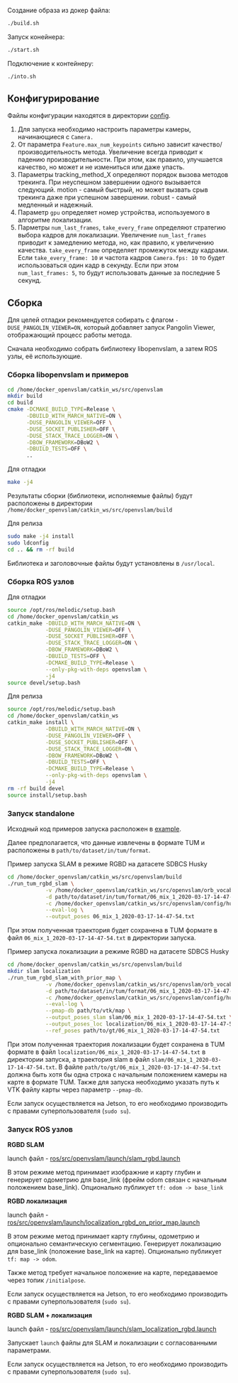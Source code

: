 Создание образа из докер файла:
```bash
./build.sh
```

Запуск конейнера:
```bash
./start.sh
```

Подключение к контейнеру:
```bash
./into.sh
```


## Конфигурирование

Файлы конфигурации находятся в директории [config](../config).

1. Для запуска необходимо настроить параметры камеры, начинающиеся с `Camera.`
2. От параметра `Feature.max_num_keypoints` сильно зависит качество/производительность метода. Увеличение всегда приводит к падению производительности. При этом, как правило, улучшается качество, но может и не измениться или даже упасть.
3. Параметры tracking_method_X определяют порядок вызова методов трекинга. При неуспешном завершении одного вызывается следующий. motion - самый быстрый, но может вызвать срыв трекинга даже при успешном завершении. robust - самый медленный и надежный.
4. Параметр `gpu` определяет номер устройства, используемого в алгоритме локализации.
5. Парметры `num_last_frames`, `take_every_frame` определяют стратегию выбора кадров для локализации. Увеличение `num_last_frames` приводит к замедлению метода, но, как правило, к увеличению качества. `take_every_frame` определяет промежуток между кадрами. Если `take_every_frame: 10` и частота кадров `Camera.fps: 10` то будет использоваться один кадр в секунду. Если при этом `num_last_frames: 5`, то будут использовать данные за последние 5 секунд.

## Сборка

Для целей отладки рекомендуется собирать с флагом `-DUSE_PANGOLIN_VIEWER=ON`, который добавляет запуск Pangolin Viewer, отображающий процесс работы метода.

Сначала необходимо собрать библиотеку libopenvslam, а затем ROS узлы, её использующие.

### Сборка libopenvslam и примеров

```bash
cd /home/docker_openvslam/catkin_ws/src/openvslam
mkdir build
cd build
cmake -DCMAKE_BUILD_TYPE=Release \
      -DBUILD_WITH_MARCH_NATIVE=ON \
      -DUSE_PANGOLIN_VIEWER=OFF \
      -DUSE_SOCKET_PUBLISHER=OFF \
      -DUSE_STACK_TRACE_LOGGER=ON \
      -DBOW_FRAMEWORK=DBoW2 \
      -DBUILD_TESTS=OFF \
      ..
```

Для отладки
```bash
make -j4
```

Результаты сборки (библиотеки, исполняемые файлы) будут расположены в директории `/home/docker_openvslam/catkin_ws/src/openvslam/build`

Для релиза
```bash
sudo make -j4 install
sudo ldconfig
cd .. && rm -rf build
```

Библиотека и заголовочные файлы будут установлены в `/usr/local`.

### Сборка ROS узлов

Для отладки
```bash
source /opt/ros/melodic/setup.bash
cd /home/docker_openvslam/catkin_ws
catkin_make -DBUILD_WITH_MARCH_NATIVE=ON \
            -DUSE_PANGOLIN_VIEWER=OFF \
            -DUSE_SOCKET_PUBLISHER=OFF \
            -DUSE_STACK_TRACE_LOGGER=ON \
            -DBOW_FRAMEWORK=DBoW2 \
            -DBUILD_TESTS=OFF \
            -DCMAKE_BUILD_TYPE=Release \
            --only-pkg-with-deps openvslam \
            -j4
source devel/setup.bash
```

Для релиза
```bash
source /opt/ros/melodic/setup.bash
cd /home/docker_openvslam/catkin_ws
catkin_make install \
            -DBUILD_WITH_MARCH_NATIVE=ON \
            -DUSE_PANGOLIN_VIEWER=OFF \
            -DUSE_SOCKET_PUBLISHER=OFF \
            -DUSE_STACK_TRACE_LOGGER=ON \
            -DBOW_FRAMEWORK=DBoW2 \
            -DBUILD_TESTS=OFF \
            -DCMAKE_BUILD_TYPE=Release \
            --only-pkg-with-deps openvslam \
            -j4
rm -rf build devel
source install/setup.bash
```

### Запуск standalone

Исходный код примеров запуска расположен в [example](../example). 

Далее предполагается, что данные извлечены в формате TUM и расположены в `path/to/dataset/in/tum/format`.

Пример запуска SLAM в режиме RGBD на датасете SDBCS Husky
```bash
cd /home/docker_openvslam/catkin_ws/src/openvslam/build
./run_tum_rgbd_slam \
            -v /home/docker_openvslam/catkin_ws/src/openvslam/orb_vocab/orb_vocab.dbow2 \
            -d path/to/dataset/in/tum/format/06_mix_1_2020-03-17-14-47-54 \
            -c /home/docker_openvslam/catkin_ws/src/openvslam/config/husky_sdbcs_rgbd/Husky_SDBCS_03_17.yaml \
            --eval-log \
            --output_poses 06_mix_1_2020-03-17-14-47-54.txt
```
При этом полученная траектория будет сохранена в TUM формате в файл `06_mix_1_2020-03-17-14-47-54.txt` в директории запуска.

Пример запуска локализации а режиме RGBD на датасете SDBCS Husky
```bash
cd /home/docker_openvslam/catkin_ws/src/openvslam/build
mkdir slam localization
./run_tum_rgbd_slam_with_prior_map \
            -v /home/docker_openvslam/catkin_ws/src/openvslam/orb_vocab/orb_vocab.dbow2 \
            -d path/to/dataset/in/tum/format/06_mix_1_2020-03-17-14-47-54 \
            -c /home/docker_openvslam/catkin_ws/src/openvslam/config/husky_sdbcs_rgbd/Husky_SDBCS_03_17.yaml \
            --eval-log \
            --pmap-db path/to/vtk/map \
            --output_poses_slam slam/06_mix_1_2020-03-17-14-47-54.txt \
            --output_poses_loc localization/06_mix_1_2020-03-17-14-47-54.txt \
            --ref_poses path/to/gt/06_mix_1_2020-03-17-14-47-54.txt
```
При этом полученная траектория локализации будет сохранена в TUM формате в файл `localization/06_mix_1_2020-03-17-14-47-54.txt` в директории запуска, а траектория slam в файл `slam/06_mix_1_2020-03-17-14-47-54.txt`.
В файле `path/to/gt/06_mix_1_2020-03-17-14-47-54.txt` должна быть хотя бы одна строка с начальным положением камеры на карте в формате TUM.
Также для запуска необходимо указать путь к VTK файлу карты через параметр `--pmap-db`.

Если запуск осуществляется на Jetson, то его необходимо производить с правами суперпользователя (`sudo su`).

### Запуск ROS узлов

**RGBD SLAM**

launch файл - [ros/src/openvslam/launch/slam_rgbd.launch](../ros/src/openvslam/launch/slam_rgbd.launch)

В этом режиме метод принимает изображние и карту глубин и генерирует одометрию для base_link (фрейм odom связан c начальным положением base_link). Опционально публикует `tf: odom -> base_link`

**RGBD локализация**

launch файл - [ros/src/openvslam/launch/localization_rgbd_on_prior_map.launch](../ros/src/openvslam/launch/localization_rgbd_on_prior_map.launch)

В этом режиме метод принимает карту глубины, одометрию и опционально семантическую сегментацию. Генерирует локализацию для base_link (положение base_link на карте). Опционально публикует `tf: map -> odom`.

Также метод требует начальное положение на карте, передаваемое через топик `/initialpose`.

Если запуск осуществляется на Jetson, то его необходимо производить с правами суперпользователя (`sudo su`).

**RGBD SLAM + локализация**

launch файл - [ros/src/openvslam/launch/slam_localization_rgbd.launch](../ros/src/openvslam/launch/slam_localization_rgbd.launch)

Запускает `launch` файлы для SLAM и локализации с согласованными параметрами.

Если запуск осуществляется на Jetson, то его необходимо производить с правами суперпользователя (`sudo su`).

